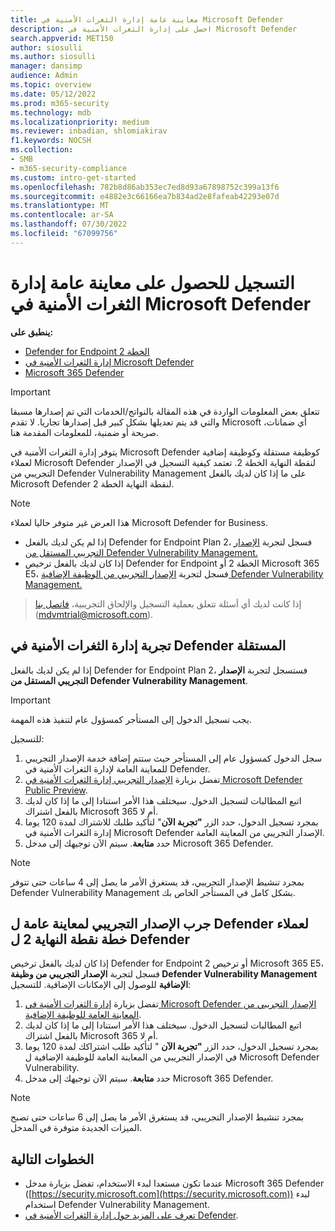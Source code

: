 ```yaml
---
title: معاينة عامة إدارة الثغرات الأمنية في Microsoft Defender
description: احصل على إدارة الثغرات الأمنية في Microsoft Defender
search.appverid: MET150
author: siosulli
ms.author: siosulli
manager: dansimp
audience: Admin
ms.topic: overview
ms.date: 05/12/2022
ms.prod: m365-security
ms.technology: mdb
ms.localizationpriority: medium
ms.reviewer: inbadian, shlomiakirav
f1.keywords: NOCSH
ms.collection:
- SMB
- m365-security-compliance
ms.custom: intro-get-started
ms.openlocfilehash: 782b8d86ab353ec7ed8d93a67898752c399a13f6
ms.sourcegitcommit: e4882e3c66166ea7b834ad2e8fafeab42293e07d
ms.translationtype: MT
ms.contentlocale: ar-SA
ms.lasthandoff: 07/30/2022
ms.locfileid: "67099756"
---
```

# <a name="sign-up-for-microsoft-defender-vulnerability-management-public-preview"></a>التسجيل للحصول على معاينة عامة إدارة الثغرات الأمنية في Microsoft Defender

**ينطبق على:**

- [Defender for Endpoint الخطة 2](https://go.microsoft.com/fwlink/?linkid=2154037)
- [إدارة الثغرات الأمنية في Microsoft Defender](index.yml)
- [Microsoft 365 Defender](https://go.microsoft.com/fwlink/?linkid=2118804)

> [!IMPORTANT]
> تتعلق بعض المعلومات الواردة في هذه المقالة بالنواتج/الخدمات التي تم إصدارها مسبقا والتي قد يتم تعديلها بشكل كبير قبل إصدارها تجاريا. لا تقدم Microsoft أي ضمانات، صريحة أو ضمنية، للمعلومات المقدمة هنا.

يتوفر إدارة الثغرات الأمنية في Microsoft Defender كوظيفة مستقلة وكوظيفة إضافية لعملاء Microsoft Defender لنقطة النهاية الخطة 2. تعتمد كيفية التسجيل في الإصدار التجريبي من Defender Vulnerability Management على ما إذا كان لديك بالفعل Microsoft Defender لنقطة النهاية الخطة 2.

> [!NOTE]
> هذا العرض غير متوفر حاليا لعملاء Microsoft Defender for Business.

- إذا لم يكن لديك بالفعل Defender for Endpoint Plan 2، فسجل لتجربة [الإصدار التجريبي المستقل من Defender Vulnerability Management.](#try-defender-vulnerability-management-standalone)
- إذا كان لديك بالفعل ترخيص Defender for Endpoint الخطة 2 أو Microsoft 365 E5، فسجل لتجربة [الإصدار التجريبي من الوظيفة الإضافية Defender Vulnerability Management.](#try-the-defender-vulnerability-management-add-on-public-preview-trial-for-defender-for-endpoint-plan-2-customers)

> إذا كانت لديك أي أسئلة تتعلق بعملية التسجيل والإلحاق التجريبية، [فاتصل بنا](mailto:mdvmtrial@microsoft.com) (mdvmtrial@microsoft.com).

## <a name="try-defender-vulnerability-management-standalone"></a>تجربة إدارة الثغرات الأمنية في Defender المستقلة

إذا لم يكن لديك بالفعل Defender for Endpoint Plan 2، فستسجل لتجربة **الإصدار التجريبي المستقل من Defender Vulnerability Management**.

> [!IMPORTANT]
> يجب تسجيل الدخول إلى المستأجر كمسؤول عام لتنفيذ هذه المهمة.

للتسجيل:

1. سجل الدخول كمسؤول عام إلى المستأجر حيث ستتم إضافة خدمة الإصدار التجريبي للمعاينة العامة لإدارة الثغرات الأمنية في Defender.
2. تفضل بزيارة [الإصدار التجريبي إدارة الثغرات الأمنية في Microsoft Defender Public Preview](https://signup.microsoft.com/get-started/signup?products=dee3976b-2cfd-40c3-90b6-3147cbf03146&ali=1&ru=https://aka.ms/MdvmPortal).
3. اتبع المطالبات لتسجيل الدخول. سيختلف هذا الأمر استنادا إلى ما إذا كان لديك بالفعل اشتراك Microsoft 365 أم لا.
4. بمجرد تسجيل الدخول، حدد الزر **"تجربة الآن**" لتأكيد طلبك للاشتراك لمدة 120 يوما إدارة الثغرات الأمنية في Microsoft Defender الإصدار التجريبي من المعاينة العامة.
5. حدد **متابعة**. سيتم الآن توجيهك إلى مدخل Microsoft 365 Defender.

> [!NOTE]
> بمجرد تنشيط الإصدار التجريبي، قد يستغرق الأمر ما يصل إلى 4 ساعات حتى تتوفر Defender Vulnerability Management بشكل كامل في المستأجر الخاص بك.

## <a name="try-the-defender-vulnerability-management-add-on-public-preview-trial-for-defender-for-endpoint-plan-2-customers"></a>جرب الإصدار التجريبي لمعاينة عامة ل Defender لعملاء خطة نقطة النهاية 2 ل Defender

إذا كان لديك بالفعل ترخيص Defender for Endpoint 2 أو ترخيص Microsoft 365 E5، فسجل لتجربة **الإصدار التجريبي من وظيفة Defender Vulnerability Management الإضافية** للوصول إلى الإمكانات الإضافية. للتسجيل:

1. تفضل بزيارة [إدارة الثغرات الأمنية في Microsoft Defender الإصدار التجريبي من المعاينة العامة للوظيفة الإضافية](https://signup.microsoft.com/get-started/signup?products=5908ecaa-b8a7-4a04-b6c0-d44fd934b6f2&ali=1&ru=https://aka.ms/MdvmPortal).
2. اتبع المطالبات لتسجيل الدخول. سيختلف هذا الأمر استنادا إلى ما إذا كان لديك بالفعل اشتراك Microsoft 365 أم لا.
3. بمجرد تسجيل الدخول، حدد الزر **"تجربة الآن** " لتأكيد طلب اشتراكك لمدة 120 يوما في الإصدار التجريبي من المعاينة العامة للوظيفة الإضافية ل Microsoft Defender Vulnerability.
4. حدد **متابعة**. سيتم الآن توجيهك إلى مدخل Microsoft 365 Defender.

> [!NOTE]
> بمجرد تنشيط الإصدار التجريبي، قد يستغرق الأمر ما يصل إلى 6 ساعات حتى تصبح الميزات الجديدة متوفرة في المدخل.

## <a name="next-steps"></a>الخطوات التالية

- عندما تكون مستعدا لبدء الاستخدام، تفضل بزيارة مدخل Microsoft 365 Defender ([https://security.microsoft.com](https://security.microsoft.com)) لبدء استخدام Defender Vulnerability Management.
- [تعرف على المزيد حول إدارة الثغرات الأمنية في Defender](defender-vulnerability-management.md).
